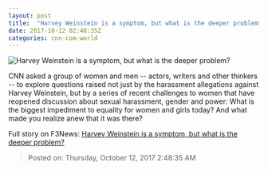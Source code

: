 ```yaml
---
layout: post
title:  "Harvey Weinstein is a symptom, but what is the deeper problem?"
date: 2017-10-12 02:48:35Z
categories: cnn-com-world
---
```


![Harvey Weinstein is a symptom, but what is the deeper problem?](http://i2.cdn.cnn.com/cnnnext/dam/assets/171010071210-01-weinstein-karan-super-tease.jpg)

CNN asked a group of women and men -- actors, writers and other thinkers -- to explore questions raised not just by the harassment allegations against Harvey Weinstein, but by a series of recent challenges to women that have reopened discussion about sexual harassment, gender and power: What is the biggest impediment to equality for women and girls today? And what made you realize anew that it was there?


Full story on F3News: [Harvey Weinstein is a symptom, but what is the deeper problem?](http://www.f3nws.com/n/vnSmPF)

> Posted on: Thursday, October 12, 2017 2:48:35 AM
